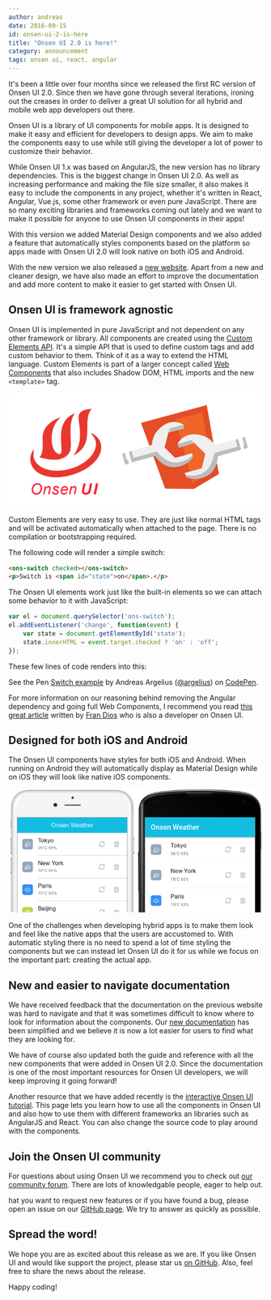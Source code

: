 ```yaml
---
author: andreas
date: 2016-09-15
id: onsen-ui-2-is-here
title: "Onsen UI 2.0 is here!"
category: announcement
tags: onsen ui, react, angular
---
```


It's been a little over four months since we released the first RC version of Onsen UI 2.0. Since then we have gone through several iterations, ironing out the creases in order to deliver a great UI solution for all hybrid and mobile web app developers out there.

Onsen UI is a library of UI components for mobile apps. It is designed to make it easy and efficient for developers to design apps. We aim to make the components easy to use while still giving the developer a lot of power to customize their behavior.

<!-- more -->

While Onsen UI 1.x was based on AngularJS, the new version has no library dependencies. This is the biggest change in Onsen UI 2.0. As well as increasing performance and making the file size smaller, it also makes it easy to include the components in any project, whether it's written in React, Angular, Vue.js, some other framework or even pure JavaScript. There are so many exciting libraries and frameworks coming out lately and we want to make it possible for anyone to use Onsen UI components in their apps!

With this version we added Material Design components and we also added a feature that automatically styles components based on the platform so apps made with Onsen UI 2.0 will look native on both iOS and Android.

With the new version we also released a [new website](https://onsen.io/). Apart from a new and cleaner design, we have also made an effort to improve the documentation and add more content to make it easier to get started with Onsen UI.

## Onsen UI is framework agnostic

Onsen UI is implemented in pure JavaScript and not dependent on any other framework or library. All components are created using the [Custom Elements API](https://developer.mozilla.org/en-US/docs/Web/Web_Components/Custom_Elements). It's a simple API that is used to define custom tags and add custom behavior to them. Think of it as a way to extend the HTML language. Custom Elements is part of a larger concept called [Web Components](http://webcomponents.org/) that also includes Shadow DOM, HTML imports and the new `<template>` tag.

![Onsen UI uses Web Components](/blog/content/images/2016/Sep/onsen_wc.png)

Custom Elements are very easy to use. They are just like normal HTML tags and will be activated automatically when attached to the page. There is no compilation or bootstrapping required.

The following code will render a simple switch:

```html
<ons-switch checked></ons-switch>
<p>Switch is <span id="state">on</span>.</p>
```

The Onsen UI elements work just like the built-in elements so we can attach some behavior to it with JavaScript:

```javascript
var el = document.querySelector('ons-switch');
el.addEventListener('change', function(event) {
    var state = document.getElementById('state');
    state.innerHTML = event.target.checked ? 'on' : 'off';
});
```

These few lines of code renders into this:

<p data-height="300" data-theme-id="13819" data-slug-hash="bwEPVA" data-default-tab="js,result" data-user="argelius" data-embed-version="2" class="codepen">See the Pen <a href="http://codepen.io/argelius/pen/bwEPVA/">Switch example</a> by Andreas Argelius (<a href="http://codepen.io/argelius">@argelius</a>) on <a href="http://codepen.io">CodePen</a>.</p>
<script async src="//assets.codepen.io/assets/embed/ei.js"></script>

For more information on our reasoning behind removing the Angular dependency and going full Web Components, I recommend you read [this great article](/blog/onsen-ui-web-components/) written by [Fran Dios](https://twitter.com/frandiox) who is also a developer on Onsen UI.

## Designed for both iOS and Android

The Onsen UI components have styles for both iOS and Android. When running on Android they will automatically display as Material Design while on iOS they will look like native iOS components.

![Automatic styling in Onsen UI](/blog/content/images/2016/Jun/react_redux_onsen_weather.png)

One of the challenges when developing hybrid apps is to make them look and feel like the native apps that the users are accustomed to. With automatic styling there is no need to spend a lot of time styling the components but we can instead let Onsen UI do it for us while we focus on the important part: creating the actual app.

## New and easier to navigate documentation

We have received feedback that the documentation on the previous website was hard to navigate and that it was sometimes difficult to know where to look for information about the components. Our [new documentation](/v2/docs/guide/js/) has been simplified and we believe it is now a lot easier for users to find what they are looking for.

We have of course also updated both the guide and reference with all the new components that were added in Onsen UI 2.0. Since the documentation is one of the most important resources for Onsen UI developers, we will keep improving it going forward!

Another resource that we have added recently is the [interactive Onsen UI tutorial](/tutorial). This page lets you learn how to use all the components in Onsen UI and also how to use them with different frameworks an libraries such as AngularJS and React. You can also change the source code to play around with the components.

## Join the Onsen UI community

For questions about using Onsen UI we recommend you to check out [our community forum](https://community.onsen.io/). There are lots of knowledgable people, eager to help out.

hat you want to request new features or if you have found a bug, please open an issue on our [GitHub page](http://github.com/OnsenUI/OnsenUI). We try to answer as quickly as possible.

## Spread the word!

We hope you are as excited about this release as we are. If you like Onsen UI and would like support the project, please star us [on GitHub](http://github.com/OnsenUI/OnsenUI). Also, feel free to share the news about the release.

Happy coding!
